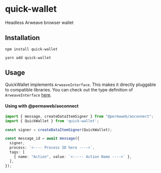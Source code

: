 # quick-wallet
Headless Arweave browser wallet

## Installation

```
npm install quick-wallet
```

```
yarn add quick-wallet
```

## Usage

QuickWallet implements `ArweaveInterface`. This makes it directly pluggable to compatible libraries. You can check out the type definition of `ArweaveInterface` [here](https://github.com/jfbeats/ArweaveWalletConnector/blob/7c167f79cd0cf72b6e32e1fe5f988a05eed8f794/src/Arweave.ts#L46C23-L46C23).

#### Using with @permaweb/aoconnect

```ts
import { message, createDataItemSigner } from "@permaweb/aoconnect";
import { QuickWallet } from 'quick-wallet';

const signer = createDataItemSigner(QuickWallet);

const message_id = await message({
  signer,
  process: `<---- Process ID here ---->`,
  tags: [
    { name: "Action", value: `<----- Action Name ---->` },
  ],
});
```